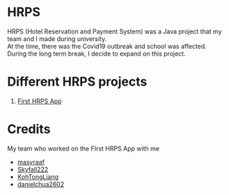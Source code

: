 # HRPS
HRPS (Hotel Reservation and Payment System) was a Java project that my team and I made during university.  
At the time, there was the Covid19 outbreak and school was affected. During the long term break, I decide to expand on this project.

# Different HRPS projects
1. [First HRPS App](https://github.com/Muhazerin/cz2002-Assignment)

# Credits
My team who worked on the FIrst HRPS App with me  
* [masyraaf](https://github.com/masyraaf)
* [Skyfall222](https://github.com/Skyfall222)
* [KohTongLiang](https://github.com/KohTongLiang)
* [danielchua2602](https://github.com/danielchua2602)
